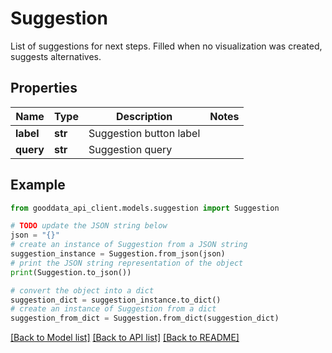# Suggestion

List of suggestions for next steps. Filled when no visualization was created, suggests alternatives.

## Properties

Name | Type | Description | Notes
------------ | ------------- | ------------- | -------------
**label** | **str** | Suggestion button label | 
**query** | **str** | Suggestion query | 

## Example

```python
from gooddata_api_client.models.suggestion import Suggestion

# TODO update the JSON string below
json = "{}"
# create an instance of Suggestion from a JSON string
suggestion_instance = Suggestion.from_json(json)
# print the JSON string representation of the object
print(Suggestion.to_json())

# convert the object into a dict
suggestion_dict = suggestion_instance.to_dict()
# create an instance of Suggestion from a dict
suggestion_from_dict = Suggestion.from_dict(suggestion_dict)
```
[[Back to Model list]](../README.md#documentation-for-models) [[Back to API list]](../README.md#documentation-for-api-endpoints) [[Back to README]](../README.md)


